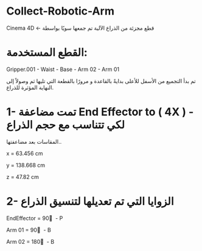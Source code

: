 # Collect-Robotic-Arm
Cinema 4D <- قطع مجزئة من الذراع الآلية تم جمعها سويًا بواسطة 

# القطع المستخدمة:
Gripper.001 - Waist - Base - Arm 02 - Arm 01

تم بدأ التجميع من الأسفل للأعلى بدايةً بالقاعدة و مرورًا بالقطعة التي تليها ثم وصولاً إلى النهاية المؤثرة للذراع.  

# 1- تمت مضاعفة End Effector to  ( 4X ) - لكي تتناسب مع حجم الذراع
 المقاسات بعد مضاعفتها..
 
 x = 63.456 cm
 
 y = 138.668 cm
 
 z = 47.82 cm
 
# 2- الزوايا التي تم تعديلها لتنسيق الذراع 

EndEffector = 90 ْ - P

Arm 01 = 90 ْ - B

Arm 02 = 180 ْ - B
